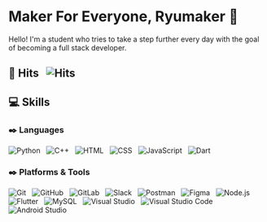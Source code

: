 # Maker For Everyone, Ryumaker 👋
Hello! I'm a student who tries to take a step further every day with the goal of becoming a full stack developer.

## :bell: Hits &nbsp; ![Hits](https://hits.seeyoufarm.com/api/count/incr/badge.svg?url=https%3A%2F%2Fgithub.com%2FRyumaker&count_bg=%23FF9E9B&title_bg=%23FF3232&icon=&icon_color=%23D53838&title=Hits&edge_flat=false)

## :computer: Skills
### :black_nib: Languages
![Python](https://img.shields.io/badge/Python-FF3232?&style=flat-round&logo=Python&logoColor=white) &nbsp;
![C++](https://img.shields.io/badge/C++-2828CD?&style=flat-round&logo=C%2B%2B&logoColor=white) &nbsp;
![HTML](https://img.shields.io/badge/HTML-0A6E0A?&style=flat-round&logo=HTML5&logoColor=white) &nbsp;
![CSS](https://img.shields.io/badge/CSS-C71F8F?&style=flat-round&logo=CSS3&logoColor=white) &nbsp;
![JavaScript](https://img.shields.io/badge/JavaScript-8B0000?&style=flat-round&logo=JavaScript&logoColor=white) &nbsp;
![Dart](https://img.shields.io/badge/Dart-8B4513?&style=flat-round&logo=Dart&logoColor=white) &nbsp;

### :black_nib: Platforms & Tools
![Git](https://img.shields.io/badge/Git-A52A2A?&style=flat-round&logo=Git&logoColor=white) &nbsp;
![GitHub](https://img.shields.io/badge/GitHub-000000?&style=flat-round&logo=GitHub&logoColor=white) &nbsp;
![GitLab](https://img.shields.io/badge/GitLab-FFDCDC?&style=flat-round&logo=GitLab&logoColor=white) &nbsp;
![Slack](https://img.shields.io/badge/Slack-708090?&style=flat-round&logo=Slack&logoColor=white) &nbsp;
![Postman](https://img.shields.io/badge/Postman-FF8C00?&style=flat-round&logo=Postman&logoColor=white) &nbsp;
![Figma](https://img.shields.io/badge/Figma-8B008B?&style=flat-round&logo=Figma&logoColor=white) &nbsp;
![Node.js](https://img.shields.io/badge/Node.js-FFA500?&style=flat-round&logo=Node.js&logoColor=white) &nbsp;
![Flutter](https://img.shields.io/badge/Flutter-0000FF?&style=flat-round&logo=Flutter&logoColor=white) &nbsp;
![MySQL](https://img.shields.io/badge/MySQL-483D8B?&style=flat-round&logo=MySQL&logoColor=white) &nbsp;
![Visual Studio](https://img.shields.io/badge/Visual%20Studio-EE84EA?&style=flat-round&logo=Visual%20Studio&logoColor=white) &nbsp;
![Visual Studio Code](https://img.shields.io/badge/Visual%20Studio%20Code-1E90FF?&style=flat-round&logo=Visual%20Studio%20Code&logoColor=white) &nbsp;
![Android Studio](https://img.shields.io/badge/Android%20Studio-64CD3C?&style=flat-round&logo=Android%20Studio&logoColor=white) &nbsp;
